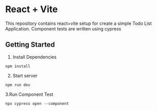 # React + Vite

This repository contains react+vite setup for create a simple Todo List Application. Component tests are written using cypress

## Getting Started

1. Install Dependencies
```
npm install
```
2. Start server
```
npm run dev
```
3.Run Component Test
```
npx cypress open --component
```